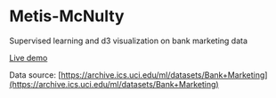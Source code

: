 # Metis-McNulty

Supervised learning and d3 visualization on bank marketing data

[Live demo](http://gabll.github.io/blog/bank-dss-mvp.html)

Data source: [https://archive.ics.uci.edu/ml/datasets/Bank+Marketing](https://archive.ics.uci.edu/ml/datasets/Bank+Marketing)